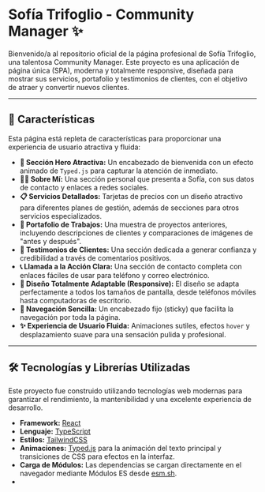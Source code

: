 # Sofía Trifoglio - Community Manager ✨

Bienvenido/a al repositorio oficial de la página profesional de Sofía Trifoglio, una talentosa Community Manager. Este proyecto es una aplicación de página única (SPA), moderna y totalmente responsive, diseñada para mostrar sus servicios, portafolio y testimonios de clientes, con el objetivo de atraer y convertir nuevos clientes.

---

## 🎨 Características

Esta página está repleta de características para proporcionar una experiencia de usuario atractiva y fluida:

*   **👋 Sección Hero Atractiva:** Un encabezado de bienvenida con un efecto animado de `Typed.js` para capturar la atención de inmediato.
*   **👩‍💼 Sobre Mí:** Una sección personal que presenta a Sofía, con sus datos de contacto y enlaces a redes sociales.
*   **📋 Servicios Detallados:** Tarjetas de precios con un diseño atractivo para diferentes planes de gestión, además de secciones para otros servicios especializados.
*   **💼 Portafolio de Trabajos:** Una muestra de proyectos anteriores, incluyendo descripciones de clientes y comparaciones de imágenes de "antes y después".
*   **💬 Testimonios de Clientes:** Una sección dedicada a generar confianza y credibilidad a través de comentarios positivos.
*   **📞 Llamada a la Acción Clara:** Una sección de contacto completa con enlaces fáciles de usar para teléfono y correo electrónico.
*   **📱 Diseño Totalmente Adaptable (Responsive):** El diseño se adapta perfectamente a todos los tamaños de pantalla, desde teléfonos móviles hasta computadoras de escritorio.
*   **🧭 Navegación Sencilla:** Un encabezado fijo (sticky) que facilita la navegación por toda la página.
*   **✨ Experiencia de Usuario Fluida:** Animaciones sutiles, efectos `hover` y desplazamiento suave para una sensación pulida y profesional.

---

## 🛠️ Tecnologías y Librerías Utilizadas

Este proyecto fue construido utilizando tecnologías web modernas para garantizar el rendimiento, la mantenibilidad y una excelente experiencia de desarrollo.

*   **Framework:** [React](https://reactjs.org/)
*   **Lenguaje:** [TypeScript](https://www.typescriptlang.org/)
*   **Estilos:** [TailwindCSS](https://tailwindcss.com/)
*   **Animaciones:** [Typed.js](https://github.com/mattboldt/typed.js) para la animación del texto principal y transiciones de CSS para efectos en la interfaz.
*   **Carga de Módulos:** Las dependencias se cargan directamente en el navegador mediante Módulos ES desde [esm.sh](https://esm.sh/).
*   

